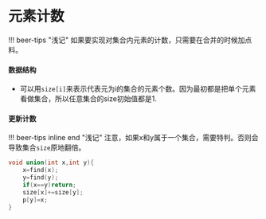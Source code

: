 # 元素计数

!!! beer-tips "浅记" 
    如果要实现对集合内元素的计数，只需要在合并的时候加点料。

#### 数据结构
- 可以用`size[i]`来表示代表元为i的集合的元素个数。因为最初都是把单个元素看做集合，所以任意集合的size初始值都是1.

#### 更新计数
!!! beer-tips inline end "浅记" 
    注意，如果x和y属于一个集合，需要特判。否则会导致集合`size`原地翻倍。

``` c++ title="" hl_lines="0" 
void union(int x,int y){
	x=find(x);
	y=find(y);
	if(x==y)return;
	size[x]+=size[y];
	p[y]=x;
}
```
